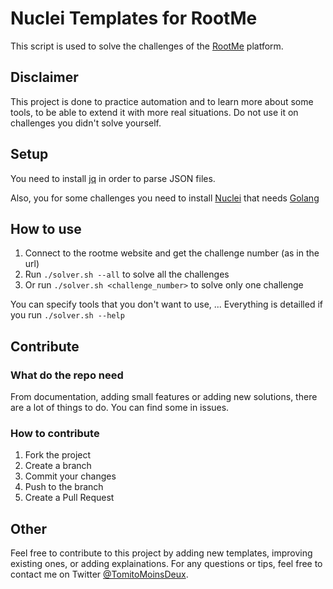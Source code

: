 # Nuclei Templates for RootMe

This script is used to solve the challenges of the [RootMe](https://www.root-me.org/) platform.

## Disclaimer

This project is done to practice automation and to learn more about some tools, to be able to extend it with more real situations. Do not use it on challenges you didn't solve yourself.

## Setup

You need to install [jq](https://stedolan.github.io/jq/download/) in order to parse JSON files.

Also, you for some challenges you need to install
[Nuclei](<https://nuclei.projectdiscovery.io/nuclei/get-started/#nuclei-installation>) that needs [Golang](https://go.dev/doc/install)

## How to use

1. Connect to the rootme website and get the challenge number (as in the url)
2. Run `./solver.sh --all` to solve all the challenges
3. Or run `./solver.sh <challenge_number>` to solve only one challenge

You can specify tools that you don't want to use, ... Everything is detailled if you run `./solver.sh --help`

## Contribute

### What do the repo need

From documentation, adding small features or adding new solutions, there are a lot of things to do. You can find some in issues.

### How to contribute

1. Fork the project
2. Create a branch
3. Commit your changes
4. Push to the branch
5. Create a Pull Request

## Other

Feel free to contribute to this project by adding new templates, improving existing ones, or adding explainations. For any questions or tips, feel free to contact me on Twitter [@TomitoMoinsDeux](https://twitter.com/TomitoMoinsDeux).
